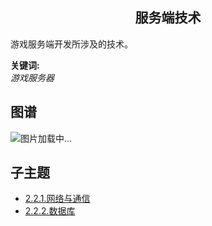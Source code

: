 <h2 align="center">服务端技术</h2>
<p>
游戏服务端开发所涉及的技术。
</p>

**关键词:**<br/>
*游戏服务器*

## 图谱
![图片加载中...](https://github.com/gonglei007/GameDevMind/blob/main/exports/2.2.服务端技术.png?raw=true)

## 子主题
* [2.2.1.网络与通信](https://github.com/gonglei007/GameDevMind/blob/main/mds/2.2.1.网络与通信.md)
* [2.2.2.数据库](https://github.com/gonglei007/GameDevMind/blob/main/mds/2.2.2.数据库.md)
